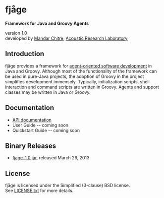 fjåge
=====
**Framework for Java and Groovy Agents**

version 1.0  
developed by [Mandar Chitre](http://www.chitre.net), [Acoustic Research Laboratory](http://www.arl.nus.edu.sg)

Introduction
------------

fjåge provides a framework for [agent-oriented software development](http://en.wikipedia.org/wiki/Agent-oriented_programming) in Java and Groovy. Although most of the functionality of the framework can be used in pure-Java projects, the adoption of Groovy in the project simplifies development immensely. Typically, initialization scripts, shell interaction and command scripts are written in Groovy. Agents and support classes may be written in Java or Groovy.

Documentation
-------------

* [API documentation](http://arl.nus.edu.sg/docs/fjage/)
* User Guide -- coming soon
* Quickstart Guide -- coming soon

Binary Releases
---------------

* [fjage-1.0.jar](http://arl.nus.edu.sg/artifacts/fjage-1.0.jar), released March 26, 2013

License
-------

fjåge is licensed under the Simplified (3-clause) BSD license.  
See [LICENSE.txt](https://github.com/org-arl/fjage/blob/master/LICENSE.txt) for more details.
